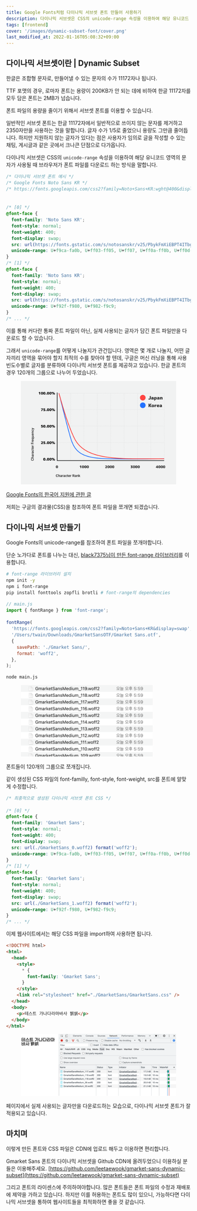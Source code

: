 ```yaml
---
title: Google Fonts처럼 다이나믹 서브셋 폰트 만들어 사용하기
description: 다이나믹 서브셋은 CSS의 unicode-range 속성을 이용하여 해당 유니코드 영역의 문자가 사용될 때 폰트를 다운로드 하는 방식을 말합니다.
tags: [frontend]
cover: '/images/dynamic-subset-font/cover.png'
last_modified_at: 2022-01-16T05:08:32+09:00
---
```


## 다이나믹 서브셋이란 | Dynamic Subset
한글은 조합형 문자로, 만들어낼 수 있는 문자의 수가 11172자나 됩니다.

TTF 포맷의 경우, 로마자 폰트는 용량이 200KB가 안 되는 데에 비하여 한글 11172자를 모두 담은 폰트는 2MB가 넘습니다.

폰트 파일의 용량을 줄이기 위해서 서브셋 폰트를 이용할 수 있습니다.

일반적인 서브셋 폰트는 한글 11172자에서 일반적으로 쓰이지 않는 문자를 제거하고 2350자만을 사용하는 것을 말합니다. 글자 수가 1/5로 줄었으니 용량도 그만큼 줄어듭니다. 하지만 지원하지 않는 글자가 있다는 점은 사용자가 임의로 글을 작성할 수 있는 채팅, 게시글과 같은 곳에서 크나큰 단점으로 다가옵니다.

다이나믹 서브셋은 CSS의 `unicode-range` 속성을 이용하여 해당 유니코드 영역의 문자가 사용될 때 브라우저가 폰트 파일를 다운로드 하는 방식을 말합니다.
```css
/* 다이나믹 서브셋 폰트 예시 */
/* Google Fonts Noto Sans KR */
/* https://fonts.googleapis.com/css2?family=Noto+Sans+KR:wght@400&display=swap */


/* [0] */
@font-face {
  font-family: 'Noto Sans KR';
  font-style: normal;
  font-weight: 400;
  font-display: swap;
  src: url(https://fonts.gstatic.com/s/notosanskr/v25/PbykFmXiEBPT4ITbgNA5Cgm203Tq4JJWq209pU0DPdWuqxJFA4GNDCBYtw.0.woff2) format('woff2');
  unicode-range: U+f9ca-fa0b, U+ff03-ff05, U+ff07, U+ff0a-ff0b, U+ff0d-ff19, U+ff1b, U+ff1d, U+ff20-ff5b, U+ff5d, U+ffe0-ffe3, U+ffe5-ffe6;
}
/* [1] */
@font-face {
  font-family: 'Noto Sans KR';
  font-style: normal;
  font-weight: 400;
  font-display: swap;
  src: url(https://fonts.gstatic.com/s/notosanskr/v25/PbykFmXiEBPT4ITbgNA5Cgm203Tq4JJWq209pU0DPdWuqxJFA4GNDCBYtw.1.woff2) format('woff2');
  unicode-range: U+f92f-f980, U+f982-f9c9;
}
/* ... */
```
이를 통해 커다란 통짜 폰트 파일이 아닌, 실제 사용되는 글자가 담긴 폰트 파일만을 다운로드 할 수 있습니다.

그래서 `unicode-range`를 어떻게 나눌지가 관건입니다. 영역은 몇 개로 나눌지, 어떤 글자끼리 영역을 묶어야 할지 최적의 수를 찾아야 할 텐데, 구글은 머신 러닝을 통해 사용 빈도수별로 글자를 분류하여 다이나믹 서브셋 폰트를 제공하고 있습니다. 한글 폰트의 경우 120개의 그룹으로 나누어 두었습니다.

<figure class="align-center">
   <img src="/images/dynamic-subset-font/char-frequency.png">
</figure>

[Google Fonts의 한국어 지원에 관한 글](https://www.googblogs.com/tag/korean/)

저희는 구글의 결과물(CSS)을 참조하여 폰트 파일을 쪼개면 되겠습니다.

## 다이나믹 서브셋 만들기
Google Fonts의 unicode-range를 참조하여 폰트 파일을 쪼개야합니다.

단순 노가다로 폰트를 나누는 대신, [black7375님이 만든 font-range 라이브러리](https://github.com/black7375/font-range)를 이용합니다.
```bash
# font-range 라이브러리 설치
npm init -y
npm i font-range
pip install fonttools zopfli brotli # font-range의 dependencies
```

```jsx
// main.js
import { fontRange } from 'font-range';

fontRange(
  'https://fonts.googleapis.com/css2?family=Noto+Sans+KR&display=swap',
  '/Users/twain/Downloads/GmarketSansOTF/Gmarket Sans.otf',
  {
    savePath: './Gmarket Sans/',
    format: 'woff2',
  },
);
```

```bash
node main.js
```

<figure class="align-center">
   <img src="/images/dynamic-subset-font/1.png" style="width: 360px;">
</figure>
폰트들이 120개의 그룹으로 쪼개집니다.

같이 생성된 CSS 파일의 font-familly, font-style, font-weight, src를 폰트에 알맞게 수정합니다.
```css
/* 최종적으로 생성된 다이나믹 서브셋 폰트 CSS */

/* [0] */
@font-face {
  font-family: 'Gmarket Sans';
  font-style: normal;
  font-weight: 400;
  font-display: swap;
  src: url(./GmarketSans_0.woff2) format('woff2');
  unicode-range: U+f9ca-fa0b, U+ff03-ff05, U+ff07, U+ff0a-ff0b, U+ff0d-ff19, U+ff1b, U+ff1d, U+ff20-ff5b, U+ff5d, U+ffe0-ffe3, U+ffe5-ffe6;
}
/* [1] */
@font-face {
  font-family: 'Gmarket Sans';
  font-style: normal;
  font-weight: 400;
  font-display: swap;
  src: url(./GmarketSans_1.woff2) format('woff2');
  unicode-range: U+f92f-f980, U+f982-f9c9;
}
/* ... */
```

이제 웹사이트에서는 해당 CSS 파일을 import하여 사용하면 됩니다.
```html
<!DOCTYPE html>
<html>
  <head>
    <style>
      * {
        font-family: 'Gmarket Sans';
      }
    </style>
    <link rel="stylesheet" href="./GmarketSans/GmarketSans.css" />
  </head>
  <body>
    <p>테스트 가나다라마바사 뷁쉙</p>
  </body>
</html>
```

<figure class="align-center">
   <img src="/images/dynamic-subset-font/2.png">
</figure>
페이지에서 실제 사용되는 글자만을 다운로드하는 모습으로, 다이나믹 서브셋 폰트가 잘 적용되고 있습니다.

## 마치며
이렇게 만든 폰트와 CSS 파일은 CDN에 업로드 해두고 이용하면 편리합니다.

Gmarket Sans 폰트의 다이나믹 서브셋을 Github CDN에 올려두었으니 이용하실 분들은 이용해주세요.
[https://github.com/leetaewook/gmarket-sans-dynamic-subset](https://github.com/leetaewook/gmarket-sans-dynamic-subset)

그리고 폰트의 라이센스에 주의하여야합니다. 많은 폰트들은 폰트 파일의 수정과 재배포에 제약을 가하고 있습니다. 하지만 이를 허용하는 폰트도 많이 있으니, 가능하다면 다이나믹 서브셋을 통하여 웹사이트들을 최적화하면 좋을 것 같습니다.
